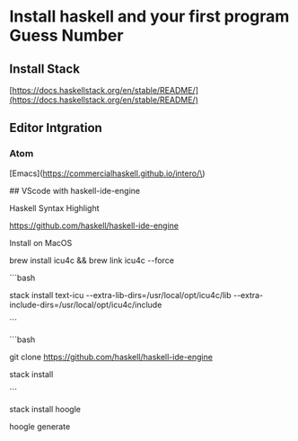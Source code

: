 # Install haskell and your first program Guess Number

## Install Stack

[https://docs.haskellstack.org/en/stable/README/](https://docs.haskellstack.org/en/stable/README/)



## Editor Intgration 

### Atom



\[Emacs\]\(https://commercialhaskell.github.io/intero/\)



\#\# VScode with haskell-ide-engine

Haskell Syntax Highlight

https://github.com/haskell/haskell-ide-engine



Install on MacOS

brew install icu4c && brew link icu4c --force



\`\`\`bash

stack install text-icu --extra-lib-dirs=/usr/local/opt/icu4c/lib --extra-include-dirs=/usr/local/opt/icu4c/include

\`\`\`



\`\`\`bash

git clone https://github.com/haskell/haskell-ide-engine

stack install

\`\`\`



stack install hoogle

hoogle generate

